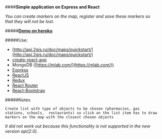 ####**Simple application on Express and React**

_You can create markers on the map, register and save these markers so that they will not be lost._

#####**[Demo on heroku](https://desolate-eyrie-14201.herokuapp.com/)**

#####Use:

* [http://api.2gis.ru/doc/maps/quickstart/](http://api.2gis.ru/doc/maps/quickstart/)
* [create-react-app](https://github.com/facebookincubator/create-react-app)
* MongoDB ([https://mlab.com/](https://mlab.com/))
* [Express](http://expressjs.com/)
* [ReactJS](https://facebook.github.io/react/)
* [Redux](http://redux.js.org/)
* [React Router](https://reacttraining.com/react-router/web/example/basic)
* [React-Bootstrap](https://react-bootstrap.github.io/)

#####Notes

`Create list with type of objects to be chosen (pharmacies, gas stations, schools,  restaurants) so click on the list item has to draw markers on the map with the closest chosen objects`

_It did not work out because this functionality is not supported in the new version api(2.0)._
